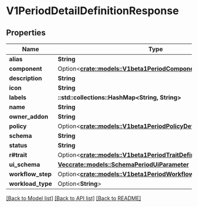 # V1PeriodDetailDefinitionResponse

## Properties

Name | Type | Description | Notes
------------ | ------------- | ------------- | -------------
**alias** | **String** |  | 
**component** | Option<[**crate::models::V1beta1PeriodComponentDefinitionSpec**](v1beta1.ComponentDefinitionSpec.md)> |  | [optional]
**description** | **String** |  | 
**icon** | **String** |  | 
**labels** | **::std::collections::HashMap<String, String>** |  | 
**name** | **String** |  | 
**owner_addon** | **String** |  | 
**policy** | Option<[**crate::models::V1beta1PeriodPolicyDefinitionSpec**](v1beta1.PolicyDefinitionSpec.md)> |  | [optional]
**schema** | **String** |  | 
**status** | **String** |  | 
**r#trait** | Option<[**crate::models::V1beta1PeriodTraitDefinitionSpec**](v1beta1.TraitDefinitionSpec.md)> |  | [optional]
**ui_schema** | [**Vec<crate::models::SchemaPeriodUiParameter>**](schema.UIParameter.md) |  | 
**workflow_step** | Option<[**crate::models::V1beta1PeriodWorkflowStepDefinitionSpec**](v1beta1.WorkflowStepDefinitionSpec.md)> |  | [optional]
**workload_type** | Option<**String**> |  | [optional]

[[Back to Model list]](../README.md#documentation-for-models) [[Back to API list]](../README.md#documentation-for-api-endpoints) [[Back to README]](../README.md)


